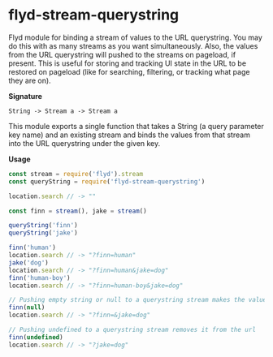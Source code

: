 
# flyd-stream-querystring

Flyd module for binding a stream of values to the URL querystring. You may do this with as many streams as you want simultaneously. Also, the values from the URL querystring will pushed to the streams on pageload, if present. This is useful for storing and tracking UI state in the URL to be restored on pageload (like for searching, filtering, or tracking what page they are on).

__Signature__

`String -> Stream a -> Stream a`

This module exports a single function that takes a String (a query parameter key name) and an existing stream and binds the values from that stream into the URL querystring under the given key.

__Usage__

```javascript
const stream = require('flyd').stream
const queryString = require('flyd-stream-querystring')

location.search // -> ""

const finn = stream(), jake = stream()

queryString('finn')
queryString('jake')

finn('human')
location.search // -> "?finn=human"
jake('dog')
location.search // -> "?finn=human&jake=dog"
finn('human-boy') 
location.search // -> "?finn=human-boy&jake=dog"

// Pushing empty string or null to a querystring stream makes the value blank
finn(null)
location.search // -> "?finn=&jake=dog"

// Pushing undefined to a querystring stream removes it from the url
finn(undefined)
location.search // -> "?jake=dog"
```


